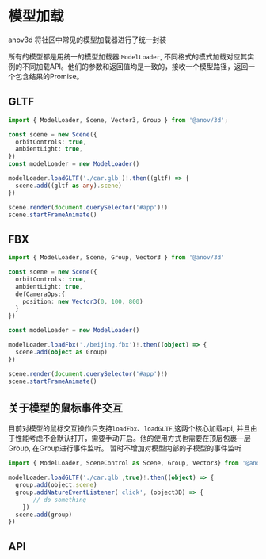 <script setup>
  import Model from './code/Model.vue'
</script>
# 模型加载

anov3d 将社区中常见的模型加载器进行了统一封装

所有的模型都是用统一的模型加载器 `ModelLoader`, 不同格式的模式加载对应其实例的不同加载API。他们的参数和返回值均是一致的，接收一个模型路径，返回一个包含结果的Promise。

## GLTF

```ts
import { ModelLoader, Scene, Vector3, Group } from '@anov/3d';

const scene = new Scene({
  orbitControls: true,
  ambientLight: true,
})
const modelLoader = new ModelLoader()

modelLoader.loadGLTF('./car.glb')!.then((gltf) => {
  scene.add((gltf as any).scene)
})

scene.render(document.querySelector('#app')!)
scene.startFrameAnimate()
```

<Model type = 'gltf'/>

## FBX

```ts
import { ModelLoader, Scene, Group, Vector3 } from '@anov/3d'

const scene = new Scene({
  orbitControls: true,
  ambientLight: true,
  defCameraOps:{
    position: new Vector3(0, 100, 800)
  }
})

const modelLoader = new ModelLoader()

modelLoader.loadFbx('./beijing.fbx')!.then((object) => {
  scene.add(object as Group)
})

scene.render(document.querySelector('#app')!)
scene.startFrameAnimate()
```
<Model type = 'fbx'/>

## 关于模型的鼠标事件交互

目前对模型的鼠标交互操作只支持`loadFbx`、`loadGLTF`,这两个核心加载api, 并且由于性能考虑不会默认打开，需要手动开启。他的使用方式也需要在顶层包裹一层Group, 在Group进行事件监听。 暂时不增加对模型内部的子模型的事件监听


```ts
import { ModelLoader, SceneControl as Scene, Group, Vector3} from '@anov/3d'

modelLoader.loadGLTF('./car.glb',true)!.then((object) => {
  group.add(object.scene)
  group.addNatureEventListener('click', (object3D) => {
       // do something
    })
  scene.add(group)
})

```

## API